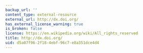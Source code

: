 ```yaml
---
backup_url: ''
content_type: external-resource
external_url: http://dx.doi.org/
has_external_license_warning: true
is_broken: false
license: https://en.wikipedia.org/wiki/All_rights_reserved
title: http://dx.doi.org/
uid: d5a07f96-2f18-4ebf-96c7-e8a351dce4d4
---
```

